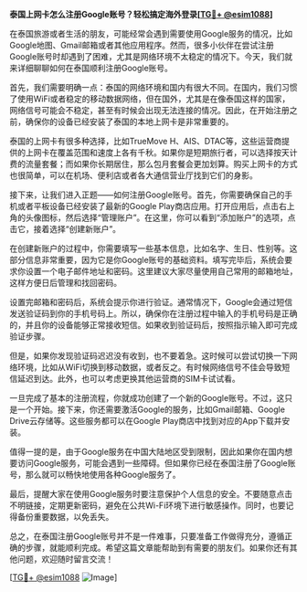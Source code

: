**泰国上网卡怎么注册Google账号？轻松搞定海外登录[[TG💪+ @esim1088](https://t.me/s/esim1088)]**

在泰国旅游或者生活的朋友，可能经常会遇到需要使用Google服务的情况，比如Google地图、Gmail邮箱或者其他应用程序。然而，很多小伙伴在尝试注册Google账号时却遇到了困难，尤其是网络环境不太稳定的情况下。今天，我们就来详细聊聊如何在泰国顺利注册Google账号。

首先，我们需要明确一点：泰国的网络环境和国内有很大不同。在国内，我们习惯了使用WiFi或者稳定的移动数据网络，但在国外，尤其是在像泰国这样的国家，网络信号可能会不稳定，甚至有时候会出现无法连接的情况。因此，在开始注册之前，确保你的设备已经安装了泰国的本地上网卡是非常重要的。

泰国的上网卡有很多种选择，比如TrueMove H、AIS、DTAC等，这些运营商提供的上网卡在覆盖范围和速度上各有千秋。如果你是短期旅行者，可以选择按天计费的流量套餐；而如果你长期居住，那么包月套餐会更加划算。购买上网卡的方式也很简单，可以在机场、便利店或者各大通信营业厅找到它们的身影。

接下来，让我们进入正题——如何注册Google账号。首先，你需要确保自己的手机或者平板设备已经安装了最新的Google Play商店应用。打开应用后，点击右上角的头像图标，然后选择“管理账户”。在这里，你可以看到“添加账户”的选项，点击它，接着选择“创建新账户”。

在创建新账户的过程中，你需要填写一些基本信息，比如名字、生日、性别等。这部分信息非常重要，因为它是你Google账号的基础资料。填写完毕后，系统会要求你设置一个电子邮件地址和密码。这里建议大家尽量使用自己常用的邮箱地址，这样方便日后管理和找回密码。

设置完邮箱和密码后，系统会提示你进行验证。通常情况下，Google会通过短信发送验证码到你的手机号码上。所以，确保你在注册过程中输入的手机号码是正确的，并且你的设备能够正常接收短信。如果收到验证码后，按照指示输入即可完成验证步骤。

但是，如果你发现验证码迟迟没有收到，也不要着急。这时候可以尝试切换一下网络环境，比如从WiFi切换到移动数据，或者反之。有时候网络信号不佳会导致短信延迟到达。此外，也可以考虑更换其他运营商的SIM卡试试看。

一旦完成了基本的注册流程，你就成功创建了一个新的Google账号。不过，这只是一个开始。接下来，你还需要激活Google的服务，比如Gmail邮箱、Google Drive云存储等。这些服务都可以在Google Play商店中找到对应的App下载并安装。

值得一提的是，由于Google服务在中国大陆地区受到限制，因此如果你在国内想要访问Google服务，可能会遇到一些障碍。但如果你已经在泰国注册了Google账号，那么就可以畅快地使用各种Google服务了。

最后，提醒大家在使用Google服务时要注意保护个人信息的安全。不要随意点击不明链接，定期更新密码，避免在公共Wi-Fi环境下进行敏感操作。同时，也要记得备份重要数据，以免丢失。

总之，在泰国注册Google账号并不是一件难事，只要准备工作做得充分，遵循正确的步骤，就能顺利完成。希望这篇文章能帮助到有需要的朋友们。如果你还有其他问题，欢迎随时留言交流！

[[TG💪+ @esim1088](https://t.me/s/esim1088) ![Image](https://i.postimg.cc/4NQfJmqS/Snipaste-2025-05-13-00-14-12.png)]